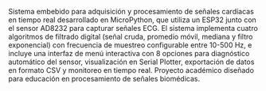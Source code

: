 Sistema embebido para adquisición y procesamiento de señales cardíacas en tiempo real desarrollado en MicroPython, que utiliza un ESP32 junto con el sensor AD8232 para capturar señales ECG. El sistema implementa cuatro algoritmos de filtrado digital (señal cruda, promedio móvil, mediana y filtro exponencial) con frecuencia de muestreo configurable entre 10-500 Hz, e incluye una interfaz de menú interactiva con 8 opciones para diagnóstico automático del sensor, visualización en Serial Plotter, exportación de datos en formato CSV y monitoreo en tiempo real. Proyecto académico diseñado para educación en procesamiento de señales biomédicas.
